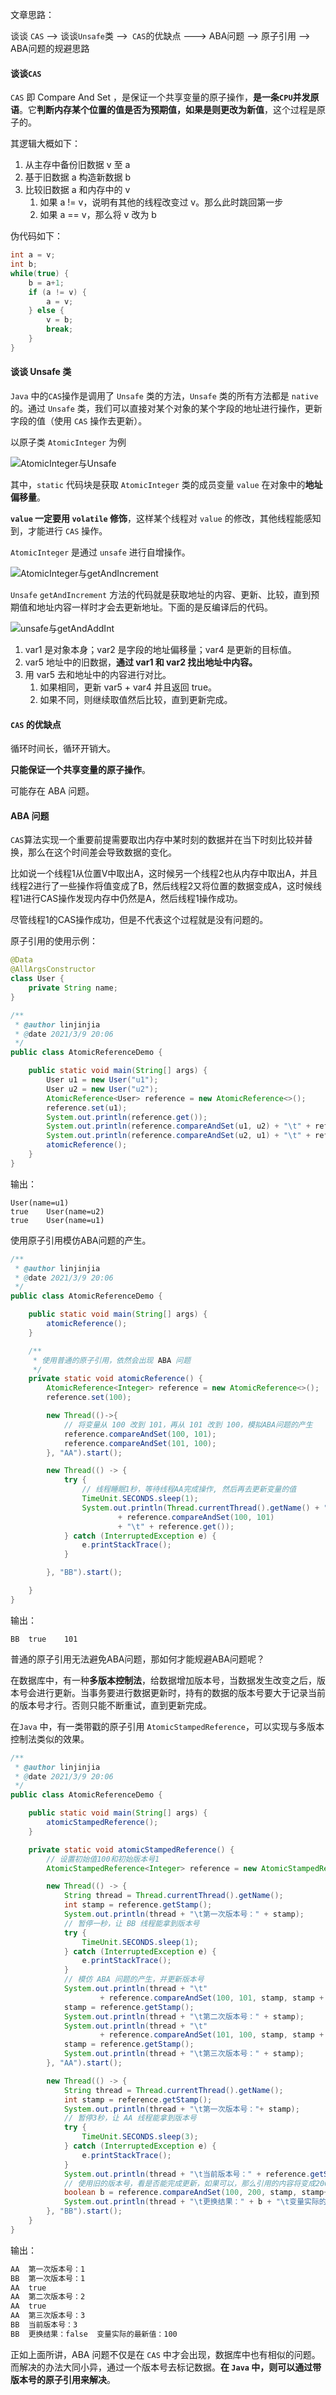 文章思路：

谈谈 `CAS` --> 谈谈`Unsafe`类 -->` CAS`的优缺点  ---> ABA问题 --> 原子引用 --> ABA问题的规避思路



#### 谈谈`CAS`

`CAS` 即 Compare And Set ，是保证一个共享变量的原子操作，**是一条`CPU`并发原语**。它**判断内存某个位置的值是否为预期值，如果是则更改为新值**，这个过程是原子的。

其逻辑大概如下：

1. 从主存中备份旧数据 v 至 a
2. 基于旧数据 a 构造新数据 b
3. 比较旧数据 a 和内存中的 v 
   1. 如果 a != v，说明有其他的线程改变过 v。那么此时跳回第一步
   2. 如果 a == v，那么将 v 改为 b

伪代码如下：

```java
int a = v;
int b;
while(true) {
    b = a+1;
    if (a != v) {
        a = v;
    } else {
        v = b;
        break;
    }
}
```

#### 谈谈 Unsafe 类

`Java` 中的`CAS`操作是调用了 `Unsafe` 类的方法，`Unsafe` 类的所有方法都是 `native` 的。通过 `Unsafe` 类，我们可以直接对某个对象的某个字段的地址进行操作，更新字段的值（使用 `CAS` 操作去更新）。

以原子类 `AtomicInteger` 为例

![AtomicInteger与Unsafe](https://www.lin2j.tech/blog-image/think/AtomicInteger%E4%B8%8EUnsafe.jpg)

其中，`static` 代码块是获取 `AtomicInteger` 类的成员变量 `value` 在对象中的**地址偏移量**。

**`value` 一定要用 `volatile` 修饰**，这样某个线程对 `value` 的修改，其他线程能感知到，才能进行 `CAS` 操作。

`AtomicInteger` 是通过 `unsafe` 进行自增操作。

![AtomicInteger与getAndIncrement](https://www.lin2j.tech/blog-image/think/AtomicInteger%E4%B8%8EgetAndIncrement.jpg)

`Unsafe` `getAndIncrement` 方法的代码就是获取地址的内容、更新、比较，直到预期值和地址内容一样时才会去更新地址。下面的是反编译后的代码。

![unsafe与getAndAddInt](https://www.lin2j.tech/blog-image/think/unsafe%E4%B8%8EgetAndAddInt.jpg)

1. var1 是对象本身；var2 是字段的地址偏移量；var4 是更新的目标值。
2. var5 地址中的旧数据，**通过 var1 和 var2 找出地址中内容。**
3. 用 var5 去和地址中的内容进行对比。
   1. 如果相同，更新 var5 + var4 并且返回 true。
   2. 如果不同，则继续取值然后比较，直到更新完成。

#### `CAS` 的优缺点

循环时间长，循环开销大。

**只能保证一个共享变量的原子操作**。

可能存在 ABA 问题。

#### ABA 问题

`CAS`算法实现一个重要前提需要取岀内存中某时刻的数据并在当下时刻比较并替换，那么在这个时间差会导致数据的变化。

比如说一个线程1从位置V中取出A，这时候另一个线程2也从内存中取出A，并且线程2进行了一些操作将值变成了B，然后线程2又将位置的数据变成A，这时候线程1进行CAS操作发现内存中仍然是A，然后线程1操作成功。

尽管线程1的CAS操作成功，但是不代表这个过程就是没有问题的。

原子引用的使用示例：

```java
@Data
@AllArgsConstructor
class User {
    private String name;
}

/**
 * @author linjinjia
 * @date 2021/3/9 20:06
 */
public class AtomicReferenceDemo {

    public static void main(String[] args) {
        User u1 = new User("u1");
        User u2 = new User("u2");
        AtomicReference<User> reference = new AtomicReference<>();
        reference.set(u1);
        System.out.println(reference.get());
        System.out.println(reference.compareAndSet(u1, u2) + "\t" + reference.get());
        System.out.println(reference.compareAndSet(u2, u1) + "\t" + reference.get());
        atomicReference();
    }
}
```

输出：

```
User(name=u1)
true	User(name=u2)
true	User(name=u1)
```

使用原子引用模仿ABA问题的产生。

```java
/**
 * @author linjinjia
 * @date 2021/3/9 20:06
 */
public class AtomicReferenceDemo {

    public static void main(String[] args) {
        atomicReference();
    }

    /**
     * 使用普通的原子引用，依然会出现 ABA 问题
     */
    private static void atomicReference() {
        AtomicReference<Integer> reference = new AtomicReference<>();
        reference.set(100);

        new Thread(()->{
            // 将变量从 100 改到 101，再从 101 改到 100，模拟ABA问题的产生
            reference.compareAndSet(100, 101);
            reference.compareAndSet(101, 100);
        }, "AA").start();

        new Thread(() -> {
            try {
                // 线程睡眠1秒，等待线程AA完成操作, 然后再去更新变量的值
                TimeUnit.SECONDS.sleep(1);
                System.out.println(Thread.currentThread().getName() + "\t"
                        + reference.compareAndSet(100, 101)
                        + "\t" + reference.get());
            } catch (InterruptedException e) {
                e.printStackTrace();
            }

        }, "BB").start();

    }
}
```

输出：

```
BB	true	101
```

普通的原子引用无法避免ABA问题，那如何才能规避ABA问题呢？

在数据库中，有一种**多版本控制法**，给数据增加版本号，当数据发生改变之后，版本号会进行更新。当事务要进行数据更新时，持有的数据的版本号要大于记录当前的版本号才行。否则只能不断重试，直到更新完成。

在`Java` 中，有一类带戳的原子引用 `AtomicStampedReference`，可以实现与多版本控制法类似的效果。

```java
/**
 * @author linjinjia
 * @date 2021/3/9 20:06
 */
public class AtomicReferenceDemo {

    public static void main(String[] args) {
        atomicStampedReference();
    }

    private static void atomicStampedReference() {
        // 设置初始值100和初始版本号1
        AtomicStampedReference<Integer> reference = new AtomicStampedReference<>(100, 1);

        new Thread(() -> {
            String thread = Thread.currentThread().getName();
            int stamp = reference.getStamp();
            System.out.println(thread + "\t第一次版本号：" + stamp);
            // 暂停一秒，让 BB 线程能拿到版本号
            try {
                TimeUnit.SECONDS.sleep(1);
            } catch (InterruptedException e) {
                e.printStackTrace();
            }
            // 模仿 ABA 问题的产生，并更新版本号
            System.out.println(thread + "\t"
                    + reference.compareAndSet(100, 101, stamp, stamp + 1));
            stamp = reference.getStamp();
            System.out.println(thread + "\t第二次版本号：" + stamp);
            System.out.println(thread + "\t"
                    + reference.compareAndSet(101, 100, stamp, stamp + 1));
            stamp = reference.getStamp();
            System.out.println(thread + "\t第三次版本号：" + stamp);
        }, "AA").start();

        new Thread(() -> {
            String thread = Thread.currentThread().getName();
            int stamp = reference.getStamp();
            System.out.println(thread + "\t第一次版本号："+ stamp);
            // 暂停3秒，让 AA 线程能拿到版本号
            try {
                TimeUnit.SECONDS.sleep(3);
            } catch (InterruptedException e) {
                e.printStackTrace();
            }
            System.out.println(thread + "\t当前版本号：" + reference.getStamp());
            // 使用旧的版本号，看是否能完成更新，如果可以，那么引用的内容将变成200
            boolean b = reference.compareAndSet(100, 200, stamp, stamp+1);
            System.out.println(thread + "\t更换结果：" + b + "\t变量实际的最新值：" + reference.getReference());
        }, "BB").start();
    }
}
```

输出：

```bash
AA	第一次版本号：1
BB	第一次版本号：1
AA	true
AA	第二次版本号：2
AA	true
AA	第三次版本号：3
BB	当前版本号：3
BB	更换结果：false	变量实际的最新值：100
```



正如上面所讲，ABA 问题不仅是在 `CAS` 中才会出现，数据库中也有相似的问题。而解决的办法大同小异，通过一个版本号去标记数据。**在 `Java` 中，则可以通过带版本号的原子引用来解决**。